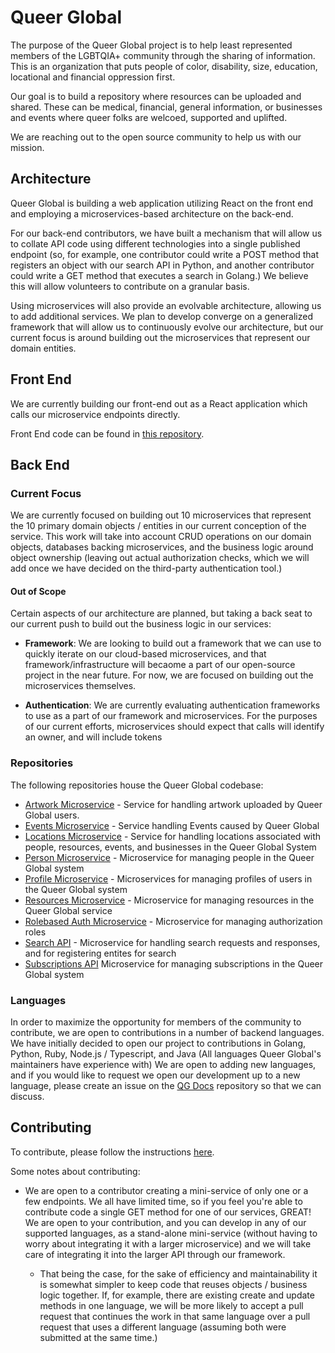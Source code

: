 # Queer Global

The purpose of the Queer Global project is to help least represented members of the LGBTQIA+ community through the sharing of information. This is an organization that puts people of color, disability, size, education, locational and financial oppression first. 

Our goal is to build a repository where resources can be uploaded and shared. These can be medical, financial, general information, or businesses and events where queer folks are welcoed, supported and uplifted. 

We are reaching out to the open source community to help us with our mission.

## Architecture

Queer Global is building a web application utilizing React on the front end and employing a microservices-based architecture on the back-end. 

For our back-end contributors, we have built a mechanism that will allow us to collate API code using different technologies into a single published endpoint (so, for example, one contributor could write a POST method that registers an object with our search API in Python, and another contributor could write a GET method that executes a search in Golang.) We believe this will allow volunteers to contribute on a granular basis.

Using microservices will also provide an evolvable architecture, allowing us to add additional services. We plan to develop converge on a generalized framework that will allow us to continuously evolve our architecture, but our current focus is around building out the microservices that represent our domain entities.

## Front End

We are currently building our front-end out as a React application which calls our microservice endpoints directly.

Front End code can be found in [this repository](https://github.com/QueerGlobal/qg-frontend-v2).

## Back End

### Current Focus

We are currently focused on building out 10 microservices that represent the 10 primary domain objects / entities in our current conception of the service. This work will take into account CRUD operations on our domain objects, databases backing microservices, and the business logic around object ownership (leaving out actual authorization checks, which we will add once we have decided on the third-party authentication tool.)

#### Out of Scope

Certain aspects of our architecture are planned, but taking a back seat to our current push to build out the business logic in our services:

- **Framework**: We are looking to build out a framework that we can use to quickly iterate on our cloud-based microservices, and that framework/infrastructure will becaome a part of our open-source project in the near future. For now, we are focused on building out the microservices themselves.

- **Authentication**: We are currently evaluating authentication frameworks to use as a part of our framework and microservices. For the purposes of our current efforts, microservices should expect that calls will identify an owner, and will include tokens 

  

### Repositories

The following repositories house the Queer Global codebase:

- [Artwork Microservice](https://github.com/QueerGlobal/qg-artwork-api) - Service for handling artwork uploaded by Queer Global users.
- [Events Microservice](https://github.com/QueerGlobal/qg-events-api) - Service handling Events caused by Queer Global
- [Locations Microservice](https://github.com/QueerGlobal/qg-locations-api) - Service for handling locations associated with people, resources, events, and businesses in the Queer Global System
- [Person Microservice](https://github.com/QueerGlobal/qg-person-api) - Microservice for managing people in the Queer Global system
- [Profile Microservice](https://github.com/QueerGlobal/qg-profile-api) - Microservices for managing profiles of users in the Queer Global system
- [Resources Microservice](https://github.com/QueerGlobal/qg-resources-api) - Microservice for managing resources in the Queer Global service
- [Rolebased Auth Microservice](https://github.com/QueerGlobal/qg-rolebased-auth-api) - Microservice for managing authorization roles
- [Search API](https://github.com/QueerGlobal/qg-search-api) - Microservice for handling search requests and responses, and for registering entites for search
- [Subscriptions API](https://github.com/QueerGlobal/qg-subscription-api) Microservice for managing subscriptions in the Queer Global system

### Languages

In order to maximize the opportunity for members of the community to contribute, we are open to contributions in a number of backend languages. We have initially decided to open our project to contributions in Golang, Python, Ruby, Node.js / Typescript, and Java (All languages Queer Global's maintainers have experience with) We are open to adding new languages, and if you would like to request we open our development up to a new language, please create an issue on the [QG Docs](https://github.com/QueerGlobal/qg-docs) repository so that we can discuss.

## Contributing

To contribute, please follow the instructions [here](https://github.com/QueerGlobal/qg-docs/CONTRIBUTING.md).

Some notes about contributing:

- We are open to a contributor creating a mini-service of only one or a few endpoints. We all have limited time, so if you feel you're able to contribute code a single GET method for one of our services, GREAT! We are open to your contribution, and you can develop in any of our supported languages, as a stand-alone mini-service (without having to worry about integrating it with a larger microservice) and we will take care of integrating it into the larger API through our framework.

  - That being the case, for the sake of efficiency and maintainability it is somewhat simpler to keep code that reuses objects / business logic together. If, for example, there are existing create and update methods in one language, we will be more likely to accept a pull request that continues the work in that same language over a pull request that uses a different language (assuming both were submitted at the same time.)

    



 
